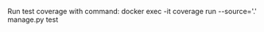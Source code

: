 Run test coverage with command:
 docker exec -it <dockercontainer-id>  coverage run --source='.' manage.py test